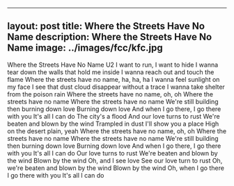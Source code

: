 
---
layout: post
title: Where the Streets Have No Name
description: Where the Streets Have No Name
image: ../images/fcc/kfc.jpg
---
Where the Streets Have No Name
U2
I want to run, I want to hide
I wanna tear down the walls that hold me inside
I wanna reach out and touch the flame
Where the streets have no name, ha, ha, ha
I wanna feel sunlight on my face
I see that dust cloud disappear without a trace
I wanna take shelter from the poison rain
Where the streets have no name, oh, oh
Where the streets have no name
Where the streets have no name
We're still building then burning down love
Burning down love
And when I go there, I go there with you
It's all I can do
The city's a flood
And our love turns to rust
We're beaten and blown by the wind
Trampled in dust
I'll show you a place
High on the desert plain, yeah
Where the streets have no name, oh, oh
Where the streets have no name
Where the streets have no name
We're still building then burning down love
Burning down love
And when I go there, I go there with you
It's all I can do
Our love turns to rust
We're beaten and blown by the wind
Blown by the wind
Oh, and I see love
See our love turn to rust
Oh, we're beaten and blown by the wind
Blown by the wind
Oh, when I go there
I go there with you
It's all I can do
